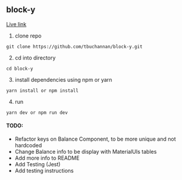 ## block-y

[Live link](http://block-y.herokuapp.com)

1. clone repo   
```
git clone https://github.com/tbuchannan/block-y.git
```

2. cd into directory   
```
cd block-y
```

3. install dependencies using npm or yarn   
```
yarn install or npm install
```

4. run
```
yarn dev or npm run dev
```


#### TODO:
* Refactor keys on Balance Component, to be more unique and not hardcoded
* Change Balance info to be display with MaterialUIs tables
* Add more info to README
* Add Testing (Jest)
* Add testing instructions
